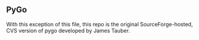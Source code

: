 ## PyGo

With this exception of this file, this repo is the original SourceForge-hosted,
CVS version of pygo developed by James Tauber.
